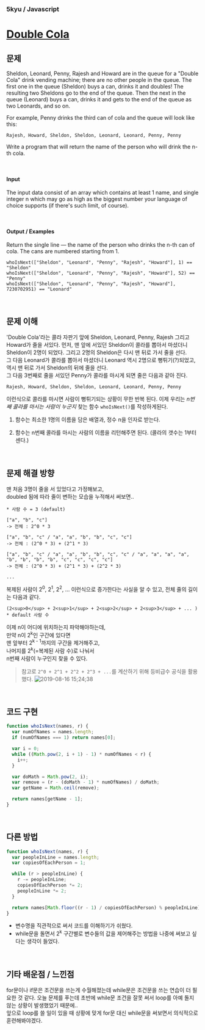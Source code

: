 ### 5kyu / Javascript

# [Double Cola](https://www.codewars.com/kata/double-cola/javascript)

## 문제

Sheldon, Leonard, Penny, Rajesh and Howard are in the queue for a "Double Cola" drink vending machine; there are no other people in the queue. The first one in the queue (Sheldon) buys a can, drinks it and doubles! The resulting two Sheldons go to the end of the queue. Then the next in the queue (Leonard) buys a can, drinks it and gets to the end of the queue as two Leonards, and so on.

For example, Penny drinks the third can of cola and the queue will look like this:

```
Rajesh, Howard, Sheldon, Sheldon, Leonard, Leonard, Penny, Penny
```

Write a program that will return the name of the person who will drink the n-th cola.

<br />

#### Input

The input data consist of an array which contains at least 1 name, and single integer n which may go as high as the biggest number your language of choice supports (if there's such limit, of course).

<br />

#### Output / Examples

Return the single line — the name of the person who drinks the n-th can of cola. The cans are numbered starting from 1.

```
whoIsNext(["Sheldon", "Leonard", "Penny", "Rajesh", "Howard"], 1) == "Sheldon"
whoIsNext(["Sheldon", "Leonard", "Penny", "Rajesh", "Howard"], 52) == "Penny"
whoIsNext(["Sheldon", "Leonard", "Penny", "Rajesh", "Howard"], 7230702951) == "Leonard"
```

<br />

## 문제 이해

'Double Cola'라는 콜라 자판기 앞에 Sheldon, Leonard, Penny, Rajesh 그리고 Howard가 줄을 서있다. 먼저, 맨 앞에 서있던 Sheldon이 콜라를 뽑아서 마셨더니 Sheldon이 2명이 되었다. 그리고 2명의 Sheldon은 다시 맨 뒤로 가서 줄을 선다.  
그 다음 Leonard가 콜라를 뽑아서 마셨더니 Leonard 역시 2명으로 뻥튀기(?)되었고, 역시 맨 뒤로 가서 Sheldon의 뒤에 줄을 선다.  
그 다음 3번째로 줄을 서있던 Penny가 콜라를 마시게 되면 줄은 다음과 같아 진다.

```
Rajesh, Howard, Sheldon, Sheldon, Leonard, Leonard, Penny, Penny
```

이런식으로 콜라를 마시면 사람이 뻥튀기되는 상황이 무한 반복 된다. 이제 우리는 _n번째 콜라를 마시는 사람이 누군지_ 찾는 함수 `whoIsNext()`를 작성하게된다.

1. 함수는 최소한 1명의 이름을 담은 배열과, 정수 n을 인자로 받는다.

2. 함수는 n번째 콜라를 마시는 사람의 이름을 리턴해주면 된다. (콜라의 갯수는 1부터 센다.)

<br />

## 문제 해결 방향

맨 처음 3명이 줄을 서 있었다고 가정해보고,  
doubled 됨에 따라 줄이 변하는 모습을 누적해서 써보면..

```
* 사람 수 = 3 (default)

["a", "b", "c"]
-> 전체 : 2^0 * 3

["a", "b", "c" / "a", "a", "b", "b", "c", "c"]
-> 전체 : (2^0 * 3) + (2^1 * 3)

["a", "b", "c" / "a", "a", "b", "b", "c", "c" / "a", "a", "a", "a", "b", "b", "b", "b", "c", "c", "c", "c"]
-> 전체 : (2^0 * 3) + (2^1 * 3) + (2^2 * 3)

...

```

복제된 사람이 2<sup>0</sup>, 2<sup>1</sup>, 2<sup>2</sup>, ... 이런식으로 증가한다는 사실을 알 수 있고, 전체 줄의 길이는 다음과 같다.

```
(2<sup>0</sup> + 2<sup>1</sup> + 2<sup>2</sup> + 2<sup>3</sup> + ... ) * default 사람 수
```

이제 n이 어디에 위치하는지 파악해야하는데,  
만약 n이 2<sup>k</sup>인 구간에 있다면  
맨 앞부터 2<sup>k - 1</sup>까지의 구간을 제거해주고,  
나머지를 2<sup>k</sup>(=복제된 사람 수)로 나눠서  
n번째 사람이 누구인지 찾을 수 있다.

> 참고로 `2^0 + 2^1 + 2^2 + 2^3 + ...`를 계산하기 위해 등비급수 공식을 활용했다.
> ![2019-08-16 15;24;38](https://user-images.githubusercontent.com/42695954/63147797-36b55380-c03a-11e9-8f0d-3b71c6ed741c.PNG)

<br />

## 코드 구현

```javascript
function whoIsNext(names, r) {
  var numOfNames = names.length;
  if (numOfNames === 1) return names[0];

  var i = 0;
  while ((Math.pow(2, i + 1) - 1) * numOfNames < r) {
    i++;
  }

  var doMath = Math.pow(2, i);
  var remove = (r - (doMath - 1) * numOfNames) / doMath;
  var getName = Math.ceil(remove);

  return names[getName - 1];
}
```

<br />

## 다른 방법

```javascript
function whoIsNext(names, r) {
  var peopleInLine = names.length;
  var copiesOfEachPerson = 1;

  while (r > peopleInLine) {
    r -= peopleInLine;
    copiesOfEachPerson *= 2;
    peopleInLine *= 2;
  }

  return names[Math.floor((r - 1) / copiesOfEachPerson) % peopleInLine];
}
```

- 변수명을 직관적으로 써서 코드를 이해하기가 쉬웠다.
- while문을 돌면서 2<sup>k</sup> 구간별로 변수들의 값을 제어해주는 방법을 나중에 써보고 싶다는 생각이 들었다.

<br />

## 기타 배운점 / 느낀점

for문이나 if문은 조건문을 쓰는게 수월해졌는데 while문은 조건문을 쓰는 연습이 더 필요한 것 같다. 오늘 문제를 푸는데 초반에 while문 조건을 잘못 써서 loop를 아예 돌지 않는 상황이 발생했었기 때문에..  
앞으로 loop를 쓸 일이 있을 때 상황에 맞게 for문 대신 while문을 써보면서 의식적으로 훈련해봐야겠다.
